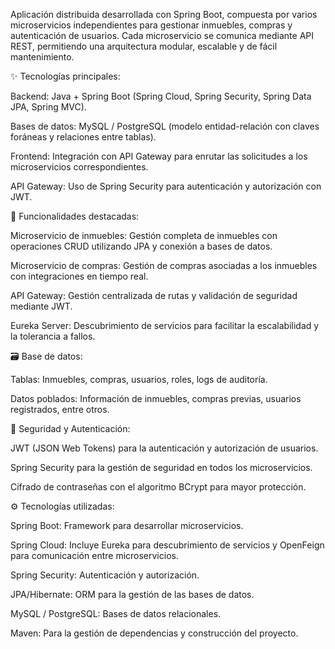 Aplicación distribuida desarrollada con Spring Boot, compuesta por varios microservicios independientes para gestionar inmuebles, compras y autenticación de usuarios. Cada microservicio se comunica mediante API REST, permitiendo una arquitectura modular, escalable y de fácil mantenimiento.

✨ Tecnologías principales:

Backend: Java + Spring Boot (Spring Cloud, Spring Security, Spring Data JPA, Spring MVC).

Bases de datos: MySQL / PostgreSQL (modelo entidad-relación con claves foráneas y relaciones entre tablas).

Frontend: Integración con API Gateway para enrutar las solicitudes a los microservicios correspondientes.

API Gateway: Uso de Spring Security para autenticación y autorización con JWT.

🚀 Funcionalidades destacadas:

Microservicio de inmuebles: Gestión completa de inmuebles con operaciones CRUD utilizando JPA y conexión a bases de datos.

Microservicio de compras: Gestión de compras asociadas a los inmuebles con integraciones en tiempo real.

API Gateway: Gestión centralizada de rutas y validación de seguridad mediante JWT.

Eureka Server: Descubrimiento de servicios para facilitar la escalabilidad y la tolerancia a fallos.

🗃️ Base de datos:

Tablas: Inmuebles, compras, usuarios, roles, logs de auditoría.

Datos poblados: Información de inmuebles, compras previas, usuarios registrados, entre otros.

🔐 Seguridad y Autenticación:

JWT (JSON Web Tokens) para la autenticación y autorización de usuarios.

Spring Security para la gestión de seguridad en todos los microservicios.

Cifrado de contraseñas con el algoritmo BCrypt para mayor protección.

⚙️ Tecnologías utilizadas:

Spring Boot: Framework para desarrollar microservicios.

Spring Cloud: Incluye Eureka para descubrimiento de servicios y OpenFeign para comunicación entre microservicios.

Spring Security: Autenticación y autorización.

JPA/Hibernate: ORM para la gestión de las bases de datos.

MySQL / PostgreSQL: Bases de datos relacionales.

Maven: Para la gestión de dependencias y construcción del proyecto.

